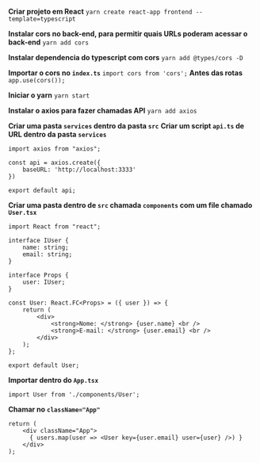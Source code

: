 **Criar projeto em React**
`` yarn create react-app frontend --template=typescript ``

**Instalar cors no back-end, para permitir quais URLs poderam acessar o back-end**
`` yarn add cors ``

**Instalar dependencia do typescript com cors**
`` yarn add @types/cors -D ``

**Importar o cors no `` index.ts ``**
`` import cors from 'cors'; ``
**Antes das rotas**
`` app.use(cors()); ``

**Iniciar o yarn**
`` yarn start ``

**Instalar o axios para fazer chamadas API**
`` yarn add axios ``

**Criar uma pasta `` services `` dentro da pasta `` src ``**
**Criar um script `` api.ts `` de URL dentro da pasta `` services ``**
````
import axios from "axios";

const api = axios.create({
    baseURL: 'http://localhost:3333'
})

export default api;
````

**Criar uma pasta dentro de `` src `` chamada `` components `` com um file chamado `` User.tsx ``**
````
import React from "react";

interface IUser {
    name: string;
    email: string;
}

interface Props {
    user: IUser;
}

const User: React.FC<Props> = ({ user }) => {
    return (
        <div>
            <strong>Nome: </strong> {user.name} <br />
            <strong>E-mail: </strong> {user.email} <br />
        </div>
    );
};

export default User;
````
**Importar dentro do `` App.tsx ``**
````
import User from './components/User';
````
**Chamar no `` className="App" ``**
````
return (
    <div className="App">
      { users.map(user => <User key={user.email} user={user} />) }
    </div>
);
````
